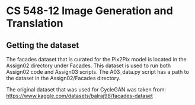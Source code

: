 # CS 548-12 Image Generation and Translation
## Getting the dataset
The facades dataset that is curated for the Pix2Pix model is located in the Assign02 directory under Facades. This dataset is used to run both Assign02 code and Assign03 scripts. The A03_data.py script has a path to the dataset in the Assign02/Facades directory.

The original dataset that was used for CycleGAN was taken from: https://www.kaggle.com/datasets/balraj98/facades-dataset